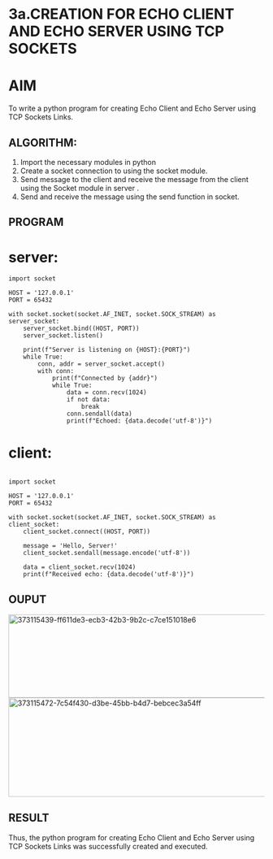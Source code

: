 # 3a.CREATION FOR ECHO CLIENT AND ECHO SERVER USING TCP SOCKETS
# AIM
To write a python program for creating Echo Client and Echo Server using TCP
Sockets Links.
## ALGORITHM:
1. Import the necessary modules in python
2. Create a socket connection to using the socket module.
3. Send message to the client and receive the message from the client using the Socket module in
 server .
4. Send and receive the message using the send function in socket.
## PROGRAM
# server:
```
import socket

HOST = '127.0.0.1'  
PORT = 65432        

with socket.socket(socket.AF_INET, socket.SOCK_STREAM) as server_socket:
    server_socket.bind((HOST, PORT))
    server_socket.listen()

    print(f"Server is listening on {HOST}:{PORT}")
    while True:
        conn, addr = server_socket.accept()
        with conn:
            print(f"Connected by {addr}")
            while True:
                data = conn.recv(1024)
                if not data:
                    break
                conn.sendall(data)
                print(f"Echoed: {data.decode('utf-8')}")
```
# client:
```

import socket

HOST = '127.0.0.1'  
PORT = 65432  

with socket.socket(socket.AF_INET, socket.SOCK_STREAM) as client_socket:
    client_socket.connect((HOST, PORT))

    message = 'Hello, Server!'
    client_socket.sendall(message.encode('utf-8'))

    data = client_socket.recv(1024)
    print(f"Received echo: {data.decode('utf-8')}")
```
## OUPUT
<img width="709" height="164" alt="373115439-ff611de3-ecb3-42b3-9b2c-c7ce151018e6" src="https://github.com/user-attachments/assets/e21d4ff3-b990-494e-89fa-a71a5f6f9573" />

<img width="723" height="195" alt="373115472-7c54f430-d3be-45bb-b4d7-bebcec3a54ff" src="https://github.com/user-attachments/assets/23ac26a9-8f29-420d-a681-cd442e1a29a2" />


## RESULT
Thus, the python program for creating Echo Client and Echo Server using TCP Sockets Links 
was successfully created and executed.
